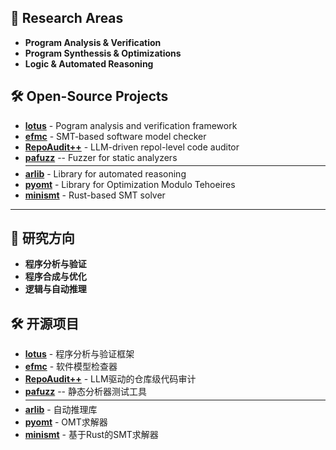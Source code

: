 ## 🔬 Research Areas

- **Program Analysis & Verification**
- **Program Synthessis & Optimizations**
- **Logic & Automated Reasoning**
  
## 🛠️ Open-Source Projects

- **[lotus](https://github.com/ZJU-Automated-Reasoning-Group/lotus)**  - Pogram analysis and verification framework
- **[efmc](https://github.com/ZJU-Automated-Reasoning-Group/efmc)**    -  SMT-based software model checker
- **[RepoAudit++](https://github.com/ZJU-Automated-Reasoning-Group/RepoAudit)** - LLM-driven repol-level code auditor
- **[pafuzz](https://github.com/ZJU-Automated-Reasoning-Group/pafuzz)**  -- Fuzzer for static analyzers
    <hr style="margin: 4px 0;">
- **[arlib](https://github.com/ZJU-Automated-Reasoning-Group/arlib)**  - Library for automated reasoning
- **[pyomt](https://github.com/ZJU-Automated-Reasoning-Group/pyomt)** - Library for Optimization Modulo Tehoeires
- **[minismt](https://github.com/ZJU-Automated-Reasoning-Group/minismt)** - Rust-based SMT solver


-----------------------------

## 🔬 研究方向

- **程序分析与验证**
- **程序合成与优化**
- **逻辑与自动推理**

## 🛠️ 开源项目

- **[lotus](https://github.com/ZJU-Automated-Reasoning-Group/lotus)**  - 程序分析与验证框架
- **[efmc](https://github.com/ZJU-Automated-Reasoning-Group/efmc)**    - 软件模型检查器
- **[RepoAudit++](https://github.com/ZJU-Automated-Reasoning-Group/RepoAudit)** - LLM驱动的仓库级代码审计 
- **[pafuzz](https://github.com/ZJU-Automated-Reasoning-Group/pafuzz)**  -- 静态分析器测试工具
      <hr style="margin: 4px 0;">
- **[arlib](https://github.com/ZJU-Automated-Reasoning-Group/arlib)**  - 自动推理库
- **[pyomt](https://github.com/ZJU-Automated-Reasoning-Group/pyomt)** - OMT求解器
- **[minismt](https://github.com/ZJU-Automated-Reasoning-Group/minismt)** - 基于Rust的SMT求解器



